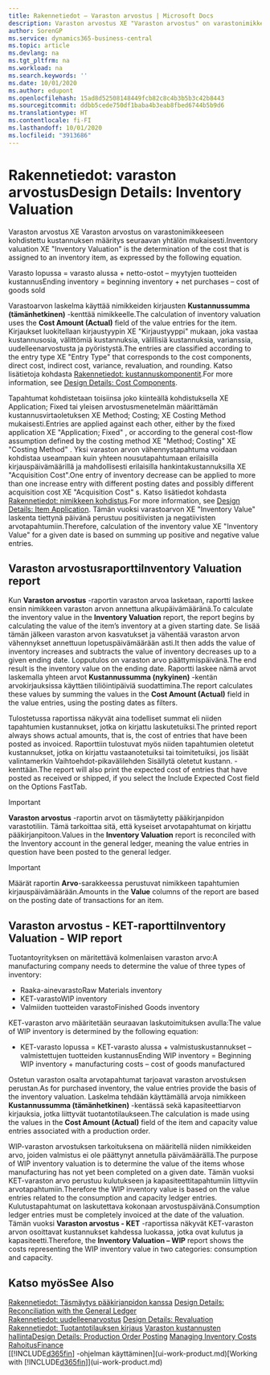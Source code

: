 ```yaml
---
title: Rakennetiedot – Varaston arvostus | Microsoft Docs
description: Varaston arvostus XE "Varaston arvostus" on varastonimikkeeseen kohdistettu kustannuksen määritys seuraavan yhtälön mukaisesti.
author: SorenGP
ms.service: dynamics365-business-central
ms.topic: article
ms.devlang: na
ms.tgt_pltfrm: na
ms.workload: na
ms.search.keywords: ''
ms.date: 10/01/2020
ms.author: edupont
ms.openlocfilehash: 15ad8d52508148449fcb82c8c4b3b5b3c42b8443
ms.sourcegitcommit: ddbb5cede750df1baba4b3eab8fbed6744b5b9d6
ms.translationtype: HT
ms.contentlocale: fi-FI
ms.lasthandoff: 10/01/2020
ms.locfileid: "3913686"
---
```

# <a name="design-details-inventory-valuation"></a><span data-ttu-id="ec036-103">Rakennetiedot: varaston arvostus</span><span class="sxs-lookup"><span data-stu-id="ec036-103">Design Details: Inventory Valuation</span></span>
<span data-ttu-id="ec036-104">Varaston arvostus XE Varaston arvostus on varastonimikkeeseen kohdistettu kustannuksen määritys seuraavan yhtälön mukaisesti.</span><span class="sxs-lookup"><span data-stu-id="ec036-104">Inventory valuation XE "Inventory Valuation"  is the determination of the cost that is assigned to an inventory item, as expressed by the following equation.</span></span>  

<span data-ttu-id="ec036-105">Varasto lopussa = varasto alussa + netto-ostot – myytyjen tuotteiden kustannus</span><span class="sxs-lookup"><span data-stu-id="ec036-105">Ending inventory = beginning inventory + net purchases – cost of goods sold</span></span>  

<span data-ttu-id="ec036-106">Varastoarvon laskelma käyttää nimikkeiden kirjausten **Kustannussumma (tämänhetkinen)** -kenttää nimikkeelle.</span><span class="sxs-lookup"><span data-stu-id="ec036-106">The calculation of inventory valuation uses the **Cost Amount (Actual)** field of the value entries for the item.</span></span> <span data-ttu-id="ec036-107">Kirjaukset luokitellaan kirjaustyypin XE "Kirjaustyyppi" mukaan, joka vastaa kustannusosia, välittömiä kustannuksia, välillisiä kustannuksia, varianssia, uudelleenarvostusta ja pyöristystä.</span><span class="sxs-lookup"><span data-stu-id="ec036-107">The entries are classified according to the entry type XE "Entry Type"  that corresponds to the cost components, direct cost, indirect cost, variance, revaluation, and rounding.</span></span> <span data-ttu-id="ec036-108">Katso lisätietoja kohdasta [Rakennetiedot: kustannuskomponentit](design-details-cost-components.md).</span><span class="sxs-lookup"><span data-stu-id="ec036-108">For more information, see [Design Details: Cost Components](design-details-cost-components.md).</span></span>  

<span data-ttu-id="ec036-109">Tapahtumat kohdistetaan toisiinsa joko kiinteällä kohdistuksella XE Application; Fixed tai yleisen arvostusmenetelmän määrittämän kustannusvirtaoletuksen XE Method; Costing; XE Costing Method mukaisesti.</span><span class="sxs-lookup"><span data-stu-id="ec036-109">Entries are applied against each other, either by the fixed application XE "Application; Fixed" , or according to the general cost-flow assumption defined by the costing method XE "Method; Costing"  XE "Costing Method" .</span></span> <span data-ttu-id="ec036-110">Yksi varaston arvon vähennystapahtuma voidaan kohdistaa useampaan kuin yhteen nousutapahtumaan erilaisilla kirjauspäivämäärillä ja mahdollisesti erilaisilla hankintakustannuksilla XE "Acquisition Cost".</span><span class="sxs-lookup"><span data-stu-id="ec036-110">One entry of inventory decrease can be applied to more than one increase entry with different posting dates and possibly different acquisition cost XE "Acquisition Cost" s.</span></span> <span data-ttu-id="ec036-111">Katso lisätiedot kohdasta [Rakennetiedot: nimikkeen kohdistus](design-details-item-application.md).</span><span class="sxs-lookup"><span data-stu-id="ec036-111">For more information, see [Design Details: Item Application](design-details-item-application.md).</span></span> <span data-ttu-id="ec036-112">Tämän vuoksi varastoarvon XE "Inventory Value" laskenta tiettynä päivänä perustuu positiivisten ja negatiivisten arvotapahtumiin.</span><span class="sxs-lookup"><span data-stu-id="ec036-112">Therefore, calculation of the inventory value XE "Inventory Value"  for a given date is based on summing up positive and negative value entries.</span></span>  

## <a name="inventory-valuation-report"></a><span data-ttu-id="ec036-113">Varaston arvostusraportti</span><span class="sxs-lookup"><span data-stu-id="ec036-113">Inventory Valuation report</span></span>  
<span data-ttu-id="ec036-114">Kun **Varaston arvostus** -raportin varaston arvoa lasketaan, raportti laskee ensin nimikkeen varaston arvon annettuna alkupäivämääränä.</span><span class="sxs-lookup"><span data-stu-id="ec036-114">To calculate the inventory value in the **Inventory Valuation** report, the report begins by calculating the value of the item’s inventory at a given starting date.</span></span> <span data-ttu-id="ec036-115">Se lisää tämän jälkeen varaston arvon kasvatukset ja vähentää varaston arvon vähennykset annettuun lopetuspäivämäärään asti.</span><span class="sxs-lookup"><span data-stu-id="ec036-115">It then adds the value of inventory increases and subtracts the value of inventory decreases up to a given ending date.</span></span> <span data-ttu-id="ec036-116">Lopputulos on varaston arvo päättymispäivänä.</span><span class="sxs-lookup"><span data-stu-id="ec036-116">The end result is the inventory value on the ending date.</span></span> <span data-ttu-id="ec036-117">Raportti laskee nämä arvot laskemalla yhteen arvot **Kustannussumma (nykyinen)** -kentän arvokirjauksissa käyttäen tiliöintipäiviä suodattimina.</span><span class="sxs-lookup"><span data-stu-id="ec036-117">The report calculates these values by summing the values in the **Cost Amount (Actual)** field in the value entries, using the posting dates as filters.</span></span>  

<span data-ttu-id="ec036-118">Tulostetussa raportissa näkyvät aina todelliset summat eli niiden tapahtumien kustannukset, jotka on kirjattu laskutetuiksi.</span><span class="sxs-lookup"><span data-stu-id="ec036-118">The printed report always shows actual amounts, that is, the cost of entries that have been posted as invoiced.</span></span> <span data-ttu-id="ec036-119">Raporttiin tulostuvat myös niiden tapahtumien oletetut kustannukset, jotka on kirjattu vastaanotetuiksi tai toimitetuiksi, jos lisäät valintamerkin Vaihtoehdot-pikavälilehden Sisällytä oletetut kustann. -kenttään.</span><span class="sxs-lookup"><span data-stu-id="ec036-119">The report will also print the expected cost of entries that have posted as received or shipped, if you select the Include Expected Cost field on the Options FastTab.</span></span>  

> [!IMPORTANT]  
>  <span data-ttu-id="ec036-120">**Varaston arvostus** -raportin arvot on täsmäytetty pääkirjanpidon varastotiliin. Tämä tarkoittaa sitä, että kyseiset arvotapahtumat on kirjattu pääkirjanpitoon.</span><span class="sxs-lookup"><span data-stu-id="ec036-120">Values in the **Inventory Valuation** report is reconciled with the Inventory account in the general ledger, meaning the value entries in question have been posted to the general ledger.</span></span>  

> [!IMPORTANT]  
>  <span data-ttu-id="ec036-121">Määrät raportin **Arvo**-sarakkeessa perustuvat nimikkeen tapahtumien kirjauspäivämäärään.</span><span class="sxs-lookup"><span data-stu-id="ec036-121">Amounts in the **Value** columns of the report are based on the posting date of transactions for an item.</span></span>  

## <a name="inventory-valuation---wip-report"></a><span data-ttu-id="ec036-122">Varaston arvostus - KET-raportti</span><span class="sxs-lookup"><span data-stu-id="ec036-122">Inventory Valuation - WIP report</span></span>  
<span data-ttu-id="ec036-123">Tuotantoyrityksen on märitettävä kolmenlaisen varaston arvo:</span><span class="sxs-lookup"><span data-stu-id="ec036-123">A manufacturing company needs to determine the value of three types of inventory:</span></span>  

* <span data-ttu-id="ec036-124">Raaka-ainevarasto</span><span class="sxs-lookup"><span data-stu-id="ec036-124">Raw Materials inventory</span></span>  
* <span data-ttu-id="ec036-125">KET-varasto</span><span class="sxs-lookup"><span data-stu-id="ec036-125">WIP inventory</span></span>  
* <span data-ttu-id="ec036-126">Valmiiden tuotteiden varasto</span><span class="sxs-lookup"><span data-stu-id="ec036-126">Finished Goods inventory</span></span>  

<span data-ttu-id="ec036-127">KET-varaston arvo määritetään seuraavan laskutoimituksen avulla:</span><span class="sxs-lookup"><span data-stu-id="ec036-127">The value of WIP inventory is determined by the following equation:</span></span>  

* <span data-ttu-id="ec036-128">KET-varasto lopussa = KET-varasto alussa + valmistuskustannukset – valmistettujen tuotteiden kustannus</span><span class="sxs-lookup"><span data-stu-id="ec036-128">Ending WIP inventory = Beginning WIP inventory + manufacturing costs – cost of goods manufactured</span></span>  

<span data-ttu-id="ec036-129">Ostetun varaston osalta arvotapahtumat tarjoavat varaston arvostuksen perustan.</span><span class="sxs-lookup"><span data-stu-id="ec036-129">As for purchased inventory, the value entries provide the basis of the inventory valuation.</span></span> <span data-ttu-id="ec036-130">Laskelma tehdään käyttämällä arvoja nimikkeen **Kustannussumma (tämänhetkinen)** -kentässä sekä kapasiteettiarvon kirjauksia, jotka liittyvät tuotantotilaukseen.</span><span class="sxs-lookup"><span data-stu-id="ec036-130">The calculation is made using the values in the **Cost Amount (Actual)** field of the item and capacity value entries associated with a production order.</span></span>  

<span data-ttu-id="ec036-131">WIP-varaston arvostuksen tarkoituksena on määritellä niiden nimikkeiden arvo, joiden valmistus ei ole päättynyt annetulla päivämäärällä.</span><span class="sxs-lookup"><span data-stu-id="ec036-131">The purpose of WIP inventory valuation is to determine the value of the items whose manufacturing has not yet been completed on a given date.</span></span> <span data-ttu-id="ec036-132">Tämän vuoksi KET-varaston arvo perustuu kulutukseen ja kapasiteettitapahtumiin liittyviin arvotapahtumiin.</span><span class="sxs-lookup"><span data-stu-id="ec036-132">Therefore the WIP inventory value is based on the value entries related to the consumption and capacity ledger entries.</span></span> <span data-ttu-id="ec036-133">Kulutustapahtumat on laskutettava kokonaan arvostuspäivänä.</span><span class="sxs-lookup"><span data-stu-id="ec036-133">Consumption ledger entries must be completely invoiced at the date of the valuation.</span></span> <span data-ttu-id="ec036-134">Tämän vuoksi **Varaston arvostus - KET** -raportissa näkyvät KET-varaston arvon osoittavat kustannukset kahdessa luokassa, jotka ovat kulutus ja kapasiteetti.</span><span class="sxs-lookup"><span data-stu-id="ec036-134">Therefore, the **Inventory Valuation – WIP** report shows the costs representing the WIP inventory value in two categories: consumption and capacity.</span></span>  

## <a name="see-also"></a><span data-ttu-id="ec036-135">Katso myös</span><span class="sxs-lookup"><span data-stu-id="ec036-135">See Also</span></span>  
<span data-ttu-id="ec036-136">[Rakennetiedot: Täsmäytys pääkirjanpidon kanssa](design-details-reconciliation-with-the-general-ledger.md) </span><span class="sxs-lookup"><span data-stu-id="ec036-136">[Design Details: Reconciliation with the General Ledger](design-details-reconciliation-with-the-general-ledger.md) </span></span>  
<span data-ttu-id="ec036-137">[Rakennetiedot: uudelleenarvostus](design-details-revaluation.md) </span><span class="sxs-lookup"><span data-stu-id="ec036-137">[Design Details: Revaluation](design-details-revaluation.md) </span></span>  
<span data-ttu-id="ec036-138">[Rakennetiedot: Tuotantotilauksen kirjaus](design-details-production-order-posting.md)
[Varaston kustannusten hallinta](finance-manage-inventory-costs.md)</span><span class="sxs-lookup"><span data-stu-id="ec036-138">[Design Details: Production Order Posting](design-details-production-order-posting.md)
[Managing Inventory Costs](finance-manage-inventory-costs.md)</span></span>  
[<span data-ttu-id="ec036-139">Rahoitus</span><span class="sxs-lookup"><span data-stu-id="ec036-139">Finance</span></span>](finance.md)  
<span data-ttu-id="ec036-140">[[!INCLUDE[d365fin](includes/d365fin_md.md)] -ohjelman käyttäminen](ui-work-product.md)</span><span class="sxs-lookup"><span data-stu-id="ec036-140">[Working with [!INCLUDE[d365fin](includes/d365fin_md.md)]](ui-work-product.md)</span></span>
